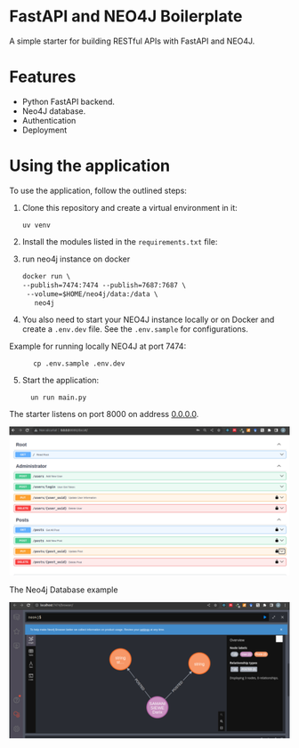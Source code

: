 # FastAPI and NEO4J Boilerplate
A simple starter for building RESTful APIs with FastAPI and NEO4J.


# Features
  - Python FastAPI backend.
  - Neo4J database.
  - Authentication
  - Deployment

# Using the application
To use the application, follow the outlined steps:
  1. Clone this repository and create a virtual environment in it:
     ```
     uv venv
     ```
  2. Install the modules listed in the `requirements.txt` file:
  3. run neo4j instance on docker

     ```
     docker run \                                                                        
     --publish=7474:7474 --publish=7687:7687 \
      --volume=$HOME/neo4j/data:/data \
        neo4j
      ```


  4. You also need to start your NEO4J instance locally or on Docker and create a `.env.dev` file. See the `.env.sample` for configurations. 

  Example for running locally NEO4J at port 7474:
    
          cp .env.sample .env.dev

  5. Start the application:

      ```
        un run main.py
      ```



The starter listens on port 8000 on address [0.0.0.0](0.0.0.0:8080). 

![FastAPI-Neo4j starter](./img/doc.png)


The Neo4j Database example

![Neo4j](./img/database.png)





